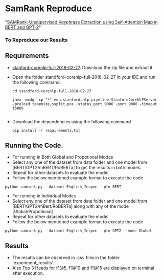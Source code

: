 # SamRank Reproduce
"[SAMRank: Unsupervised Keyphrase Extraction using Self-Attention Map in BERT and GPT-2](https://aclanthology.org/2023.emnlp-main.630)" 

### To Reproduce our Results 


## Requirements
- [stanford-corenlp-full-2018-02-27](https://drive.google.com/file/d/1K4Ll54ypTf_tF83Mkkar2QKOcZ4Uskl5/view?usp=sharing). Download the zip file and extract it
- Open the folder standford-corenlp-full-2018-02-27 in your IDE and run the following command.
  ```
  cd standford-corenlp-full-2018-02-27
  ```

  ```
  java -mx4g -cp "*" edu.stanford.nlp.pipeline.StanfordCoreNLPServer -preload tokenize,ssplit,pos -status_port 9000 -port 9000 -timeout 15000


- Download the dependencies using the following command
  ```
  pip install -r requirements.txt

## Running the Code.
- For running in Both Global and Propotional Modes
- Select any one of the dataset from data folder and one model from [BERT/GPT2/mBERT/RoBERTa] to get the results in both modes.
- Repeat for other datasets to evaluate the model
- Follow the below mentioned example format to execute the code
```shell
python samrank.py --dataset English_Inspec --plm BERT
```
- For running in Individual Modes
- Select any one of the dataset from data folder and one model from [BERT/GPT2/mBert/RoBERTa] along with any of the mode [Global/Propotional]
- Repeat for other datasets to evaluate the model
- Follow the below mentioned example format to execute the code
```shell
python samrank.py --dataset English_Inspec --plm GPT2 --mode Global

```
## Results
- The results can be observed in .csv files in the folder 'experiment_results'.
- Also Top 3 Heads for f1@5, f1@10 and f1@15 are displayed on terminal after execution.
